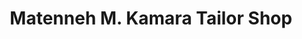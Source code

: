 ---
title: "Matenneh M. Kamara Tailor Shop"
url: /gbarnga/matenneh-m-kamara-tailor-shop/
shop: tailor
---